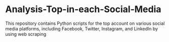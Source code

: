 # Analysis-Top-in-each-Social-Media
This repository contains Python scripts for the top account on various social media platforms, including Facebook, Twitter, Instagram, and LinkedIn by using web scraping
